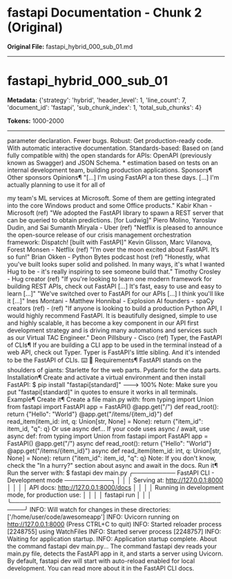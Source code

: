 # fastapi Documentation - Chunk 2 (Original)

**Original File:** fastapi_hybrid_000_sub_01.md

---

# fastapi_hybrid_000_sub_01

**Metadata:** {'strategy': 'hybrid', 'header_level': 1, 'line_count': 7, 'document_id': 'fastapi', 'sub_chunk_index': 1, 'total_sub_chunks': 4}

**Tokens:** 1000-2000

---

 parameter declaration. Fewer bugs. Robust: Get production-ready code. With automatic interactive documentation. Standards-based: Based on (and fully compatible with) the open standards for APIs: OpenAPI (previously known as Swagger) and JSON Schema. * estimation based on tests on an internal development team, building production applications. Sponsors&para; Other sponsors Opinions&para; "[...] I'm using FastAPI a ton these days. [...] I'm actually planning to use it for all of

 my team's ML services at Microsoft. Some of them are getting integrated into the core Windows product and some Office products." Kabir Khan - Microsoft (ref) "We adopted the FastAPI library to spawn a REST server that can be queried to obtain predictions. [for Ludwig]" Piero Molino, Yaroslav Dudin, and Sai Sumanth Miryala - Uber (ref) "Netflix is pleased to announce the open-source release of our crisis management orchestration framework: Dispatch! [built with FastAPI]" Kevin Glisson, Marc Vilanova, Forest Monsen - Netflix (ref) "I’m over the moon excited about FastAPI. It’s so fun!" Brian Okken - Python Bytes podcast host (ref) "Honestly, what you've built looks super solid and polished. In many ways, it's what I wanted Hug to be - it's really inspiring to see someone build that." Timothy Crosley - Hug creator (ref) "If you're looking to learn one modern framework for building REST APIs, check out FastAPI [...] It's fast, easy to use and easy to learn [...]" "We've switched over to FastAPI for our APIs [...] I think you'll like it [...]" Ines Montani - Matthew Honnibal - Explosion AI founders - spaCy creators (ref) - (ref) "If anyone is looking to build a production Python API, I would highly recommend FastAPI. It is beautifully designed, simple to use and highly scalable, it has become a key component in our API first development strategy and is driving many automations and services such as our Virtual TAC Engineer." Deon Pillsbury - Cisco (ref) Typer, the FastAPI of CLIs&para; If you are building a CLI app to be used in the terminal instead of a web API, check out Typer. Typer is FastAPI's little sibling. And it's intended to be the FastAPI of CLIs. ⌨️ 🚀 Requirements&para; FastAPI stands on the shoulders of giants: Starlette for the web parts. Pydantic for the data parts. Installation&para; Create and activate a virtual environment and then install FastAPI: $ pip install &quot;fastapi[standard]&quot; ---&gt; 100% Note: Make sure you put "fastapi[standard]" in quotes to ensure it works in all terminals. Example&para; Create it&para; Create a file main.py with: from typing import Union from fastapi import FastAPI app = FastAPI() @app.get(&quot;/&quot;) def read_root(): return {&quot;Hello&quot;: &quot;World&quot;} @app.get(&quot;/items/{item_id}&quot;) def read_item(item_id: int, q: Union[str, None] = None): return {&quot;item_id&quot;: item_id, &quot;q&quot;: q} Or use async def... If your code uses async / await, use async def: from typing import Union from fastapi import FastAPI app = FastAPI() @app.get(&quot;/&quot;) async def read_root(): return {&quot;Hello&quot;: &quot;World&quot;} @app.get(&quot;/items/{item_id}&quot;) async def read_item(item_id: int, q: Union[str, None] = None): return {&quot;item_id&quot;: item_id, &quot;q&quot;: q} Note: If you don't know, check the "In a hurry?" section about async and await in the docs. Run it&para; Run the server with: $ fastapi dev main.py ╭────────── FastAPI CLI - Development mode ───────────╮ │ │ │ Serving at: http://127.0.0.1:8000 │ │ │ │ API docs: http://127.0.0.1:8000/docs │ │ │ │ Running in development mode, for production use: │ │ │ │ fastapi run │ │ │ ╰─────────────────────────────────────────────────────╯ INFO: Will watch for changes in these directories: [&#39;/home/user/code/awesomeapp&#39;] INFO: Uvicorn running on http://127.0.0.1:8000 (Press CTRL+C to quit) INFO: Started reloader process [2248755] using WatchFiles INFO: Started server process [2248757] INFO: Waiting for application startup. INFO: Application startup complete. About the command fastapi dev main.py... The command fastapi dev reads your main.py file, detects the FastAPI app in it, and starts a server using Uvicorn. By default, fastapi dev will start with auto-reload enabled for local development. You can read more about it in the FastAPI CLI docs.